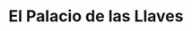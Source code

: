---
title: "El Palacio de las Llaves"
url: /cochabamba/el-palacio-de-las-llaves/
shop: cerrajero
---